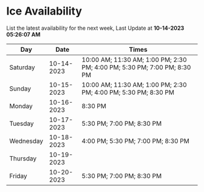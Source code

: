 # Ice Availability

List the latest availability for the next week, Last Update at **10-14-2023 05:26:07 AM**

| Day         | Date        | Times       |
| ----------- | ----------- | ----------- |
|Saturday|10-14-2023|10:00 AM; 11:30 AM; 1:00 PM; 2:30 PM; 4:00 PM; 5:30 PM; 7:00 PM; 8:30 PM|
|Sunday|10-15-2023|10:00 AM; 11:30 AM; 1:00 PM; 2:30 PM; 4:00 PM; 5:30 PM; 8:30 PM|
|Monday|10-16-2023|8:30 PM|
|Tuesday|10-17-2023|5:30 PM; 7:00 PM; 8:30 PM|
|Wednesday|10-18-2023|4:00 PM; 5:30 PM; 7:00 PM; 8:30 PM|
|Thursday|10-19-2023||
|Friday|10-20-2023|5:30 PM; 7:00 PM; 8:30 PM|
